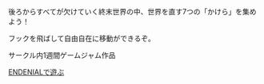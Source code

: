 
後ろからすべてが欠けていく終末世界の中、世界を直す7つの「かけら」を集めよう！

フックを飛ばして自由自在に移動ができるぞ。

サークル内1週間ゲームジャム作品

[ENDENIALで遊ぶ](https://unityroom.com/games/endenial)
